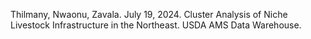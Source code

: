 Thilmany, Nwaonu, Zavala. July 19, 2024. Cluster Analysis of Niche Livestock Infrastructure in the Northeast. USDA AMS Data Warehouse.
